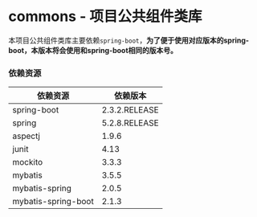 # commons - 项目公共组件类库
本项目公共组件类库主要依赖`spring-boot`，**为了便于使用对应版本的spring-boot，本版本将会使用和spring-boot相同的版本号。**


### 依赖资源
| 依赖资源 | 依赖版本 |
| ------- | ------- |
| spring-boot | 2.3.2.RELEASE |
| spring | 5.2.8.RELEASE |
| aspectj | 1.9.6 |
| junit | 4.13 |
| mockito | 3.3.3 |
| mybatis | 3.5.5 |
| mybatis-spring | 2.0.5 |
| mybatis-spring-boot | 2.1.3 |
